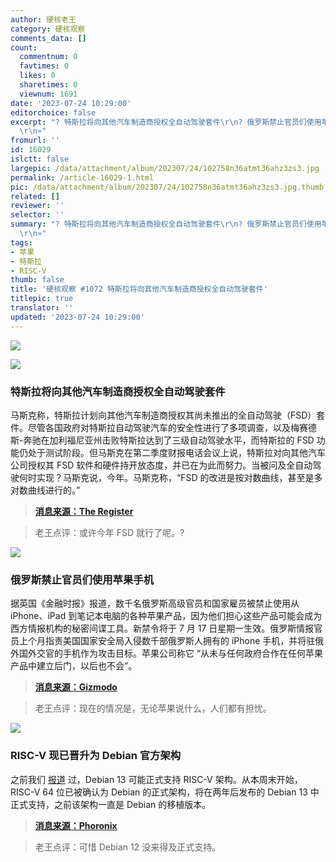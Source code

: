```yaml
---
author: 硬核老王
category: 硬核观察
comments_data: []
count:
  commentnum: 0
  favtimes: 0
  likes: 0
  sharetimes: 0
  viewnum: 1691
date: '2023-07-24 10:29:00'
editorchoice: false
excerpt: "? 特斯拉将向其他汽车制造商授权全自动驾驶套件\r\n? 俄罗斯禁止官员们使用苹果手机\r\n? RISC-V 现已晋升为 Debian 官方架构\r\n»
  \r\n»"
fromurl: ''
id: 16029
islctt: false
largepic: /data/attachment/album/202307/24/102758n36atmt36ahz3zs3.jpg
permalink: /article-16029-1.html
pic: /data/attachment/album/202307/24/102758n36atmt36ahz3zs3.jpg.thumb.jpg
related: []
reviewer: ''
selector: ''
summary: "? 特斯拉将向其他汽车制造商授权全自动驾驶套件\r\n? 俄罗斯禁止官员们使用苹果手机\r\n? RISC-V 现已晋升为 Debian 官方架构\r\n»
  \r\n»"
tags:
- 苹果
- 特斯拉
- RISC-V
thumb: false
title: '硬核观察 #1072 特斯拉将向其他汽车制造商授权全自动驾驶套件'
titlepic: true
translator: ''
updated: '2023-07-24 10:29:00'
---
```


![](/data/attachment/album/202307/24/102758n36atmt36ahz3zs3.jpg)


![](/data/attachment/album/202307/24/102812ksv3wzlmai36i6oi.jpg)


### 特斯拉将向其他汽车制造商授权全自动驾驶套件


马斯克称，特斯拉计划向其他汽车制造商授权其尚未推出的全自动驾驶（FSD）套件。尽管各国政府对特斯拉自动驾驶汽车的安全性进行了多项调查，以及梅赛德斯-奔驰在加利福尼亚州击败特斯拉达到了三级自动驾驶水平，而特斯拉的 FSD 功能仍处于测试阶段。但马斯克在第二季度财报电话会议上说，特斯拉对向其他汽车公司授权其 FSD 软件和硬件持开放态度，并已在为此而努力。当被问及全自动驾驶何时实现？马斯克说，今年。马斯克称，“FSD 的改进是按对数曲线，甚至是多对数曲线进行的。”



> 
> **[消息来源：The Register](https://www.theregister.com/2023/07/20/tesla_to_license_fsd_software/)**
> 
> 
> 



> 
> 老王点评：或许今年 FSD 就行了呢。?
> 
> 
> 


![](/data/attachment/album/202307/24/102823wk1kke77z9zmkqv1.jpg)


### 俄罗斯禁止官员们使用苹果手机


据英国《金融时报》报道，数千名俄罗斯高级官员和国家雇员被禁止使用从 iPhone、iPad 到笔记本电脑的各种苹果产品，因为他们担心这些产品可能会成为西方情报机构的秘密间谍工具。新禁令将于 7 月 17 日星期一生效。俄罗斯情报官员上个月指责美国国家安全局入侵数千部俄罗斯人拥有的 iPhone 手机，并将驻俄外国外交官的手机作为攻击目标。苹果公司称它 “从未与任何政府合作在任何苹果产品中建立后门，以后也不会”。



> 
> **[消息来源：Gizmodo](https://gizmodo.com/russia-bans-officials-use-of-iphones-government-work-1850646999)**
> 
> 
> 



> 
> 老王点评：现在的情况是，无论苹果说什么，人们都有担忧。
> 
> 
> 


![](/data/attachment/album/202307/24/102842bne0z76uaey8guak.jpg)


### RISC-V 现已晋升为 Debian 官方架构


之前我们 [报道](/article-15910-1.html) 过，Debian 13 可能正式支持 RISC-V 架构。从本周末开始，RISC-V 64 位已被确认为 Debian 的正式架构，将在两年后发布的 Debian 13 中正式支持，之前该架构一直是 Debian 的移植版本。



> 
> **[消息来源：Phoronix](https://www.phoronix.com/news/Debian-Official-RISC-V)**
> 
> 
> 



> 
> 老王点评：可惜 Debian 12 没来得及正式支持。
> 
> 
>